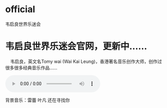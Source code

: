 # official
<html>
 
  <head><meta charset="UTF-8"><style>body{backgroung:url("automn-leaves.jpg");background:100%;}</style><title>Wai Kai Leung World Music Fun</title>韦启良世界乐迷会
    </head>
       <body><h1>韦启良世界乐迷会官网，更新中……</h1><p>&nbsp;&nbsp;&nbsp;&nbsp;韦启良，英文名Tomy wai (Wai Kai Leung)，香港著名音乐创作大师，创作过很多很多经典音乐作品……</p><audio id="yf_low_quality.mp3" controls="controls" autoplay="autoplay">  <source src="yf_low_quality.mp3" type="audio/mp3"> Your brower dose not support the audio element.</audio><br><p>背景音乐：雷蕾 叶凡 还在寻找你</p></body></html>
